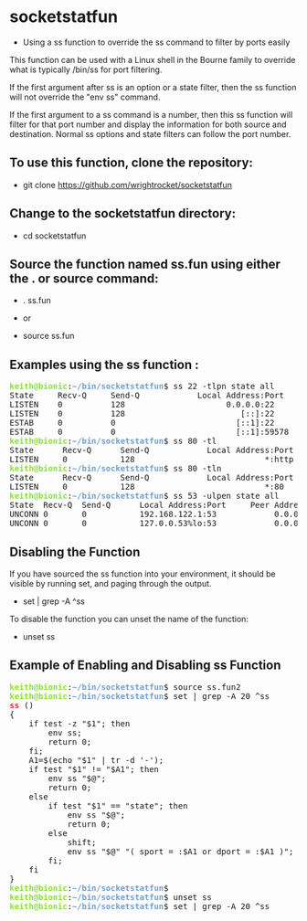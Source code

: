 # socketstatfun

* Using a ss function to override the ss command to filter by ports easily

This function can be used with a Linux shell in the Bourne family to override what is typically /bin/ss for port filtering.

If the first argument after ss is an option or a state filter, then the ss function will not override the "env ss" command.

If the first argument to a ss command is a number, then this ss function will filter for that port number and display the
information for both source and destination. Normal ss options and state filters can follow the port number.

## To use this function, clone the repository:

* git clone https://github.com/wrightrocket/socketstatfun

## Change to the socketstatfun directory:

* cd socketstatfun

## Source the function named ss.fun using either the . or source command:

* . ss.fun
 
* or 

* source ss.fun

## Examples using the ss function :
<pre><font color="#8AE234"><b>keith@bionic</b></font>:<font color="#729FCF"><b>~/bin/socketstatfun</b></font>$ ss 22 -tlpn state all
State     Recv-Q     Send-Q            Local Address:Port            Peer Address:Port      
LISTEN    0          128                     0.0.0.0:22                   0.0.0.0:*         
LISTEN    0          128                        [::]:22                      [::]:*         
ESTAB     0          0                         [::1]:22                     [::1]:59578     
ESTAB     0          0                         [::1]:59578                  [::1]:22         users:((&quot;ssh&quot;,pid=449,fd=3))
<font color="#8AE234"><b>keith@bionic</b></font>:<font color="#729FCF"><b>~/bin/socketstatfun</b></font>$ ss 80 -tl
State      Recv-Q      Send-Q            Local Address:Port           Peer Address:Port     
LISTEN     0           128                           *:http                      *:*        
<font color="#8AE234"><b>keith@bionic</b></font>:<font color="#729FCF"><b>~/bin/socketstatfun</b></font>$ ss 80 -tln
State      Recv-Q      Send-Q            Local Address:Port           Peer Address:Port     
LISTEN     0           128                           *:80                        *:*        
<font color="#8AE234"><b>keith@bionic</b></font>:<font color="#729FCF"><b>~/bin/socketstatfun</b></font>$ ss 53 -ulpen state all
State  Recv-Q  Send-Q      Local Address:Port     Peer Address:Port                         
UNCONN 0       0           192.168.122.1:53            0.0.0.0:*      ino:50413 sk:555 &lt;-&gt;  
UNCONN 0       0           127.0.0.53%lo:53            0.0.0.0:*      uid:101 ino:20773 sk:556 &lt;-&gt;
</pre>

## Disabling the Function
If you have sourced the ss function into your environment, it should be visible by running set, and paging through the output.

* set | grep -A ^ss

To disable the function you can unset the name of the function:

* unset ss

## Example of Enabling and Disabling ss Function
<pre><font color="#8AE234"><b>keith@bionic</b></font>:<font color="#729FCF"><b>~/bin/socketstatfun</b></font>$ source ss.fun2
<font color="#8AE234"><b>keith@bionic</b></font>:<font color="#729FCF"><b>~/bin/socketstatfun</b></font>$ set | grep -A 20 ^ss
<font color="#EF2929"><b>ss</b></font> () 
{ 
    if test -z &quot;$1&quot;; then
        env ss;
        return 0;
    fi;
    A1=$(echo &quot;$1&quot; | tr -d &apos;-&apos;);
    if test &quot;$1&quot; != &quot;$A1&quot;; then
        env ss &quot;$@&quot;;
        return 0;
    else
        if test &quot;$1&quot; == &quot;state&quot;; then
            env ss &quot;$@&quot;;
            return 0;
        else
            shift;
            env ss &quot;$@&quot; &quot;( sport = :$A1 or dport = :$A1 )&quot;;
        fi;
    fi
}
<font color="#8AE234"><b>keith@bionic</b></font>:<font color="#729FCF"><b>~/bin/socketstatfun</b></font>$ 
<font color="#8AE234"><b>keith@bionic</b></font>:<font color="#729FCF"><b>~/bin/socketstatfun</b></font>$ unset ss
<font color="#8AE234"><b>keith@bionic</b></font>:<font color="#729FCF"><b>~/bin/socketstatfun</b></font>$ set | grep -A 20 ^ss
</pre>

